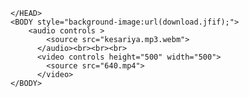 <!DOCTYPE html>
<HTML>
    <HEAD>
        <title>AUDIO FILE</title>
       
    </HEAD>
    <BODY style="background-image:url(download.jfif);">
        <audio controls >
            <source src="kesariya.mp3.webm">
          </audio><br><br><br>
          <video controls height="500" width="500">
            <source src="640.mp4">
          </video>
    </BODY>
</HTML>
